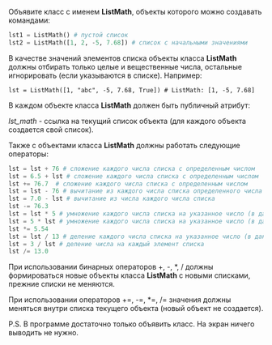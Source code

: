 Объявите класс с именем **ListMath**, объекты которого можно создавать командами:
```python
lst1 = ListMath() # пустой список
lst2 = ListMath([1, 2, -5, 7.68]) # список с начальными значениями
```
В качестве значений элементов списка объекты класса **ListMath** должны отбирать только целые и вещественные числа, остальные игнорировать (если указываются в списке). Например:

`lst = ListMath([1, "abc", -5, 7.68, True]) # ListMath: [1, -5, 7.68]`

В каждом объекте класса **ListMath** должен быть публичный атрибут:

_lst_math_ - ссылка на текущий список объекта (для каждого объекта создается свой список).

Также с объектами класса **ListMath** должны работать следующие операторы:
```python
lst = lst + 76 # сложение каждого числа списка с определенным числом
lst = 6.5 + lst # сложение каждого числа списка с определенным числом
lst += 76.7  # сложение каждого числа списка с определенным числом
lst = lst - 76 # вычитание из каждого числа списка определенного числа
lst = 7.0 - lst # вычитание из числа каждого числа списка
lst -= 76.3
lst = lst * 5 # умножение каждого числа списка на указанное число (в данном случае на 5)
lst = 5 * lst # умножение каждого числа списка на указанное число (в данном случае на 5)
lst *= 5.54
lst = lst / 13 # деление каждого числа списка на указанное число (в данном случае на 13)
lst = 3 / lst # деление числа на каждый элемент списка
lst /= 13.0
```
При использовании бинарных операторов +, -, *, / должны формироваться новые объекты класса **ListMath** с новыми списками, прежние списки не меняются.

При использовании операторов +=, -=, *=, /= значения должны меняться внутри списка текущего объекта (новый объект не создается).

P.S. В программе достаточно только объявить класс. На экран ничего выводить не нужно.